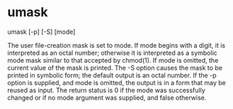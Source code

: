 # umask

umask [-p] [-S] [mode]

The user file-creation mask is set to mode. If mode begins with a digit, it is interpreted as an octal number; otherwise it is interpreted as a
symbolic mode mask similar to that accepted by chmod(1). If mode is omitted, the current value of the mask is printed. The -S option causes the
mask to be printed in symbolic form; the default output is an octal number. If the -p option is supplied, and mode is omitted, the output is in a
form that may be reused as input. The return status is 0 if the mode was successfully changed or if no mode argument was supplied, and false otherwise.
